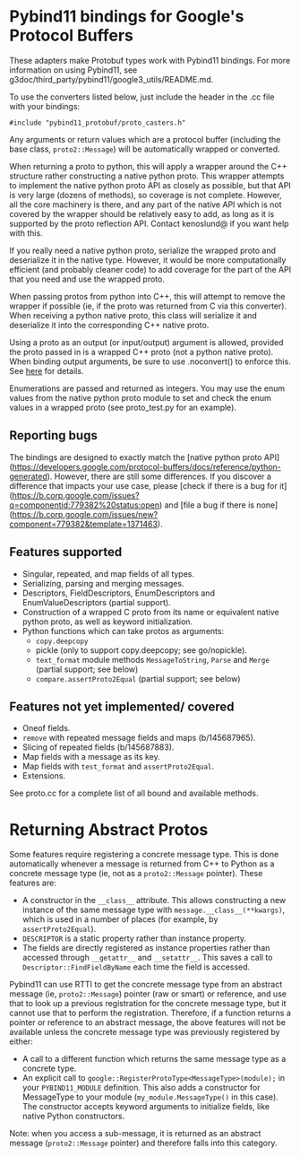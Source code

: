 # Pybind11 bindings for Google's Protocol Buffers

These adapters make Protobuf types work with Pybind11 bindings. For more
information on using Pybind11, see
g3doc/third_party/pybind11/google3_utils/README.md.

To use the converters listed below, just include the header
in the .cc file with your bindings:

```
#include "pybind11_protobuf/proto_casters.h"
```
Any arguments or return values which are a protocol buffer (including the base
class, `proto2::Message`) will be automatically wrapped or converted.

When returning a proto to python, this will apply a wrapper around the C++
structure rather constructing a native python proto. This wrapper attempts to
implement the native python proto API as closely as possible, but that API is
very large (dozens of methods), so coverage is not complete. However, all
the core machinery is there, and any part of the native API which is not covered
by the wrapper should be relatively easy to add, as long as it is supported by
the proto reflection API. Contact kenoslund@ if you want help with this.

If you really need a native python proto, serialize the wrapped proto and
deserialize it in the native type. However, it would be more computationally
efficient (and probably cleaner code) to add coverage for the part of the API
that you need and use the wrapped proto.

When passing protos from python into C++, this will attempt to remove the
wrapper if possible (ie, if the proto was returned from C via this converter).
When receiving a python native proto, this class will serialize it and
deserialize it into the corresponding C++ native proto.

Using a proto as an output (or input/output) argument is allowed, provided
the proto passed in is a wrapped C++ proto (not a python native proto).
When binding output arguments, be sure to use .noconvert() to enforce this.
See [here](https://pybind11.readthedocs.io/en/stable/advanced/functions.html#non-converting-arguments)
for details.

Enumerations are passed and returned as integers. You may use the enum values
from the native python proto module to set and check the enum values in a
wrapped proto (see proto_test.py for an example).

## Reporting bugs

The bindings are designed to exactly match the [native python proto API]
(https://developers.google.com/protocol-buffers/docs/reference/python-generated).
However, there are still some differences. If you discover a difference that
impacts your use case, please [check if there is a bug for it]
(https://b.corp.google.com/issues?q=componentid:779382%20status:open)
and [file a bug if there is none]
(https://b.corp.google.com/issues/new?component=779382&template=1371463).

## Features supported

- Singular, repeated, and map fields of all types.
- Serializing, parsing and merging messages.
- Descriptors, FieldDescriptors, EnumDescriptors and EnumValueDescriptors
  (partial support).
- Construction of a wrapped C proto from its name or equivalent native python
  proto, as well as keyword initialization.
- Python functions which can take protos as arguments:
  - `copy.deepcopy`
  - pickle (only to support copy.deepcopy; see go/nopickle).
  - `text_format` module methods `MessageToString`, `Parse` and `Merge`
     (partial support; see below)
  - `compare.assertProto2Equal` (partial support; see below)

## Features not yet implemented/ covered

- Oneof fields.
- `remove` with repeated message fields and maps (b/145687965).
- Slicing of repeated fields (b/145687883).
- Map fields with a message as its key.
- Map fields with `test_format` and `assertProto2Equal`.
- Extensions.

See proto.cc for a complete list of all bound and available methods.

# Returning Abstract Protos

Some features require registering a concrete message type. This is done
automatically whenever a message is returned from C++ to Python as a concrete
message type (ie, not as a `proto2::Message` pointer). These features are:

- A constructor in the `__class__` attribute. This allows constructing a new
  instance of the same message type with `message.__class__(**kwargs)`, which
  is used in a number of places (for example, by `assertProto2Equal`).
- `DESCRIPTOR` is a static property rather than instance property.
- The fields are directly registered as instance properties rather than
  accessed through `__getattr__` and `__setattr__`. This saves a call to
  `Descriptor::FindFieldByName` each time the field is accessed.

Pybind11 can use RTTI to get the concrete message type from an abstract message
(ie, `proto2::Message`) pointer (raw or smart) or reference, and use that to
look up a previous registration for the concrete message type, but it cannot
use that to perform the registration. Therefore, if a function returns a
pointer or reference to an abstract message, the above features will not be
available unless the concrete message type was previously registered by either:

- A call to a different function which returns the same message type as a
  concrete type.
- An explicit call to `google::RegisterProtoType<MessageType>(module);` in your
  `PYBIND11_MODULE` definition. This also adds a constructor for MessageType to
  your module (`my_module.MessageType()` in this case). The constructor accepts
  keyword arguments to initialize fields, like native Python constructors.

Note: when you access a sub-message, it is returned as an abstract message
(`proto2::Message` pointer) and therefore falls into this category.
